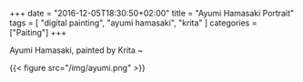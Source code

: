+++
date = "2016-12-05T18:30:50+02:00"
title = "Ayumi Hamasaki Portrait"
tags = [ "digital painting", "ayumi hamasaki", "krita" ]
categories = ["Paiting"]
+++

Ayumi Hamasaki, painted by Krita ~

{{< figure src="/img/ayumi.png" >}}

